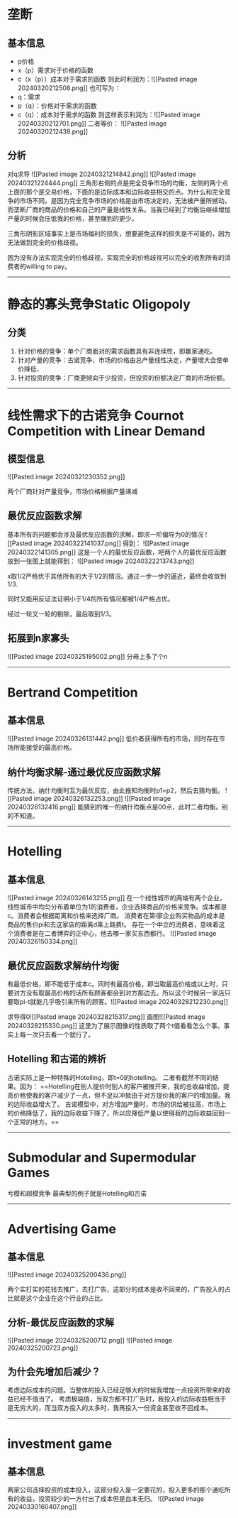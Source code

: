 # 垄断

## 基本信息
* p价格
* x（p）需求对于价格的函数
* c（x（p））成本对于需求的函数
则此时利润为：![[Pasted image 20240320212508.png]]
也可写为：
* q：需求
* p（q）：价格对于需求的函数
* c（q）：成本对于需求的函数
则这样表示利润为：![[Pasted image 20240320212701.png]]
二者等价：
![[Pasted image 20240320212438.png]]

## 分析

对q求导
 ![[Pasted image 20240321214842.png]]
![[Pasted image 20240321224444.png]]
三角形右侧的点是完全竞争市场的均衡，左侧的两个点上面的那个是交易价格，下面的是边际成本和边际收益相交的点。为什么和完全竞争的市场不同。是因为完全竞争市场的价格是由市场决定的，无法被产量所撼动，而垄断厂商的商品的价格和自己的产量是线性关系。当我已经到了均衡后继续增加产量的时候会压低我的价格，甚至赚到的更少。

三角形阴影区域事实上是市场福利的损失，想要避免这样的损失是不可能的，因为无法做到完全的价格歧视。

因为没有办法实现完全的价格歧视，实现完全的价格歧视可以完全的收割所有的消费者的willing to pay。

---

# 静态的寡头竞争Static Oligopoly

## 分类

1. 针对价格的竞争：单个厂商面对的需求函数具有非连续性，即赢家通吃。
2. 针对产量的竞争：古诺竞争，市场的价格由总产量线性决定，产量增大会使单价降低、
3. 针对投资的竞争：厂商更倾向于少投资，但投资的份额决定厂商的市场份额。

---

# 线性需求下的古诺竞争 Cournot Competition with Linear Demand

## 模型信息

![[Pasted image 20240321230352.png]]

两个厂商针对产量竞争，市场价格根据产量递减

## 最优反应函数求解

基本所有的问题都会涉及最优反应函数的求解，即求一阶偏导为0的情况
![[Pasted image 20240322141037.png]]
得到：
![[Pasted image 20240322141305.png]]
这是一个人的最优反应函数，吧两个人的最优反应函数放到一张图上就能得到：
![[Pasted image 20240322213743.png]] 

x取1/2严格优于其他所有的大于1/2的情况。通过一步一步的逼近，最终会收敛到1/3.

同时又能用反证法证明小于1/4的所有情况都被1/4严格占优。

经过一轮又一轮的剔除，最后取到1/3。

## 拓展到n家寡头

![[Pasted image 20240325195002.png]]
分母上多了个n

---

# Bertrand Competition
## 基本信息

![[Pasted image 20240326131442.png]]
低价者获得所有的市场，同时存在市场所能接受的最高价格。

## 纳什均衡求解-通过最优反应函数求解

传统方法，纳什均衡时互为最优反应，由此推知均衡时p1=p2，然后去猜均衡。
![[Pasted image 20240326132253.png]]
![[Pasted image 20240326132416.png]]
能猜到的唯一的纳什均衡点是00点，此时二者均衡。别的不知道。

----

# Hotelling

## 基本信息
![[Pasted image 20240326143255.png]]
 在一个线性城市的两端有两个企业，线性城市中均匀分布着单位为1的消费者，企业选择商品的价格来竞争。成本都是c。消费者会根据距离和价格来选择厂商。
消费者在第i家企业购买物品的成本是商品的售价pi和去这家店的距离d乘上路费t。
存在一个中立的消费者，意味着这个消费者是在二者博弈的正中心，他去哪一家买东西都行。
![[Pasted image 20240326150334.png]]

## 最优反应函数求解纳什均衡

有最低价格，即不能低于成本c。同时有最高价格，即当取最高价格或以上时，只要对方没有取最高价格的话所有顾客都会到对方那边去。所以这个时候另一家店只要取pi-t就能几乎吸引来所有的顾客。![[Pasted image 20240328212230.png]]

求导得0![[Pasted image 20240328215317.png]]
画图![[Pasted image 20240328215330.png]]
这里为了展示图像的性质取了两个t值看看怎么个事。事实上每一次只去看一个就行了。

## Hotelling 和古诺的辨析

古诺实际上是一种特殊的Hotelling，即t=0的hotelling。
二者有截然不同的结果。因为：
==Hotelling在别人提价时别人的客户被推开来，我的总收益增加，提高价格使我的客户减少了一点，但不足以冲抵由于对方提价我的客户的增加量。我的边际收益增大了。
古诺模型中，对方增加产量时，市场的供给被拉高，市场上的价格降低了，我的边际收益下降了，所以应降低产量以使得我的边际收益回到一个正常的地方。==

---
# Submodular and Supermodular Games

亏模和超模竞争
最典型的例子就是Hotelling和古诺

---

# Advertising Game

## 基本信息

![[Pasted image 20240325200436.png]]

两个实打实的花钱去推广，去打广告，这部分的成本是收不回来的，广告投入的占比就是这个企业在这个行业的占比。

## 分析-最优反应函数的求解

![[Pasted image 20240325200712.png]]
![[Pasted image 20240325200723.png]]

## 为什会先增加后减少？

考虑边际成本的问题。当整体的投入已经足够大的时候我增加一点投资所带来的收益已经不值当了。
考虑极端值，当双方都不打广告时，我投入的边际收益相当于是无穷大的，而当双方投入的太多时，我再投入一份资金甚至收不回成本。


---

# investment game

## 基本信息

两家公司选择投资的成本投入，这部分投入是一定要花的，投入更多的那个通吃所有的收益，投资较少的一方付出了成本但是血本无归。 
![[Pasted image 20240330160407.png]]


